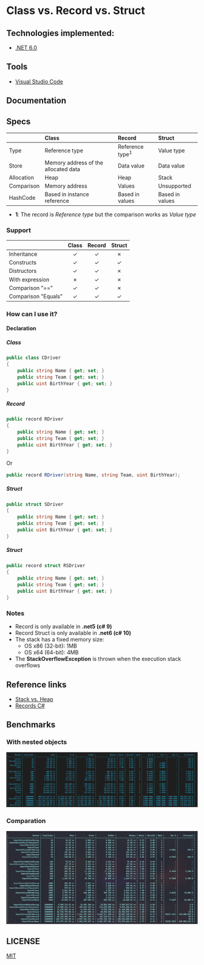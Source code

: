 # Class vs. Record vs. Struct

## Technologies implemented:
- [.NET 6.0](https://dotnet.microsoft.com/download/dotnet/6.0)


## Tools
- [Visual Studio Code](https://code.visualstudio.com/download)


## Documentation

## Specs

|            | Class                                | Record                     | Struct          |
| :---       | :---                                 | :---                       | :---            |
| Type       | Reference type                       | Reference type<sup>1</sup> | Value type      |
| Store      | Memory address of the allocated data | Data value                 | Data value      |
| Allocation | Heap                                 | Heap                       | Stack           |
| Comparison | Memory address                       | Values                     | Unsupported     |
| HashCode   | Based in instance reference          | Based in values            | Based in values |

* **1**: The record is _Reference type_ but the comparison works as _Value type_

### Support

|                     | Class   | Record  | Struct  |
| :---                | :---:   | :---:   | :---:   |
| Inheritance         | &check; | &check; | &cross; |
| Constructs          | &check; | &check; | &check; |
| Distructors         | &check; | &check; | &cross; |
| With expression     | &cross; | &check; | &cross; |
| Comparison "=="     | &check; | &check; | &cross; |
| Comparison "Equals" | &check; | &check; | &check; |


### How can I use it?

#### Declaration
##### Class
```csharp
public class CDriver
{
    public string Name { get; set; }
    public string Team { get; set; }
    public uint BirthYear { get; set; }
}
```

##### Record
```csharp
public record RDriver
{
    public string Name { get; set; }
    public string Team { get; set; }
    public uint BirthYear { get; set; }
}
```
Or

```csharp
public record RDriver(string Name, string Team, uint BirthYear);
```

##### Struct
```csharp
public struct SDriver
{
    public string Name { get; set; }
    public string Team { get; set; }
    public uint BirthYear { get; set; }
}
```

##### Struct
```csharp
public record struct RSDriver
{
    public string Name { get; set; }
    public string Team { get; set; }
    public uint BirthYear { get; set; }
}
```

### Notes
- Record is only available in **.net5 (c# 9)**
- Record Struct is only available in **.net6 (c# 10)**
- The stack has a fixed memory size:
  - OS x86 (32-bit): 1MB
  - OS x64 (64-bit): 4MB
- The **StackOverflowException** is thrown when the execution stack overflows



## Reference links
* [Stack vs. Heap](https://www.c-sharpcorner.com/article/stack-vs-heap-memory-c-sharp/)
* [Records C#](https://docs.microsoft.com/en-us/dotnet/csharp/language-reference/builtin-types/record)



## Benchmarks

### With nested objects
![Benchmarks nested objects](/media/benchmarks-nested-objects.png "Benchmarks nested objects")

### Comparation
![Benchmarks comparation](/media/benchmarks-comparation.png "Benchmarks comparation")

## LICENSE

[MIT](https://github.com/NelsonBN/doc-csharp-class-record-struct/blob/main/LICENSE)
